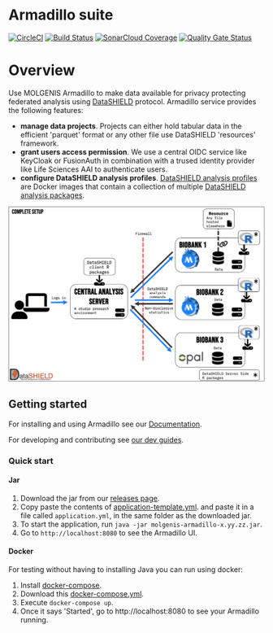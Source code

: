 # Armadillo suite

[![CircleCI](https://circleci.com/gh/molgenis/molgenis-service-armadillo.svg?style=shield)](https://circleci.com/gh/molgenis/molgenis-service-armadillo)
[![Build Status](https://dev.azure.com/molgenis/molgenis-service-armadillo/_apis/build/status/molgenis.molgenis-service-armadillo?branchName=master)](https://dev.azure.com/molgenis/molgenis-service-armadillo/_build/latest?definitionId=1&branchName=master)
[![SonarCloud Coverage](https://sonarcloud.io/api/project_badges/measure?project=org.molgenis%3Aarmadillo-service&metric=coverage)](https://sonarcloud.io/project/overview?id=org.molgenis%3Aarmadillo-service)
[![Quality Gate Status](https://sonarcloud.io/api/project_badges/measure?project=org.molgenis%3Aarmadillo-service&metric=alert_status)](https://sonarcloud.io/dashboard?id=org.molgenis%3Aarmadillo-service)

# Overview

Use MOLGENIS Armadillo to make data available for privacy protecting federated analysis using [DataSHIELD](https://datashield.org) protocol. Armadillo
service provides the following features:
* **manage data projects**. Projects can either hold tabular data in the efficient 'parquet' format or any other file use DataSHIELD
  'resources' framework.
* **grant users access permission**. We use a central OIDC service like KeyCloak or FusionAuth in combination with a trused identity provider like
  Life Sciences AAI to authenticate users.
* **configure DataSHIELD analysis profiles**. [DataSHIELD analysis profiles](https://www.datashield.org/help/standard-profiles-and-plaforms) are
  Docker images that contain a collection of multiple [DataSHIELD analysis packages](https://www.datashield.org/help/community-packages).

![DataSHIELD overview](docs/img/ds-complete-setup.png)

## Getting started

For installing and using Armadillo see our 
[Documentation](https://molgenis.github.io/molgenis-service-armadillo/pages/quick_start/). 

For developing and contributing see [our dev guides](https://molgenis.github.io/molgenis-service-armadillo/pages/dev_guides/).
 
### Quick start
#### Jar
1. Download the jar from our
[releases page](https://github.com/molgenis/molgenis-service-armadillo/releases). 
2. Copy paste the contents of 
[application-template.yml](https://github.com/molgenis/molgenis-service-armadillo/blob/master/application.template.yml).
and paste it in a file called `application.yml`, in the same folder as the downloaded jar. 
3. To start the application, run `java -jar molgenis-armadillo-x.yy.zz.jar`.
4. Go to `http://localhost:8080` to see the Armadillo UI.

#### Docker
For testing without having to installing Java you can run using docker:
1. Install [docker-compose](https://docs.docker.com/compose/install/).
2. Download this [docker-compose.yml](docker-compose.yml).
3. Execute `docker-compose up`.
4. Once it says 'Started', go to http://localhost:8080 to see your Armadillo running.
